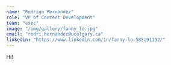 ```yaml
---
name: "Rodrigo Hernandez"
role: "VP of Content Development"
team: "exec"
image: "/img/gallery/fanny_lo.jpg"
email: "rodri.hernandez@ucalgary.ca"
linkedin: "https://www.linkedin.com/in/fanny-lo-585a91192/"
---
```


Hi! 